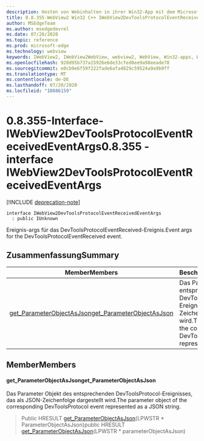 ```yaml
---
description: Hosten von Webinhalten in ihrer Win32-App mit dem Microsoft Edge WebView2-Steuerelement
title: 0.8.355-WebView2 Win32 C++ IWebView2DevToolsProtocolEventReceivedEventArgs
author: MSEdgeTeam
ms.author: msedgedevrel
ms.date: 07/20/2020
ms.topic: reference
ms.prod: microsoft-edge
ms.technology: webview
keywords: IWebView2, IWebView2WebView, webview2, WebView, Win32-apps, Win32, Edge
ms.openlocfilehash: 920d95b737a15926e6de33cfed0ee9a98eeade78
ms.sourcegitcommit: e0cb9e6f59f222fade6afa4829c59524a9a9b9ff
ms.translationtype: MT
ms.contentlocale: de-DE
ms.lasthandoff: 07/20/2020
ms.locfileid: "10886159"
---
```

# <span data-ttu-id="c100e-104">0.8.355-Interface-IWebView2DevToolsProtocolEventReceivedEventArgs</span><span class="sxs-lookup"><span data-stu-id="c100e-104">0.8.355 - interface IWebView2DevToolsProtocolEventReceivedEventArgs</span></span> 

[!INCLUDE [deprecation-note](../../includes/deprecation-note.md)]

```
interface IWebView2DevToolsProtocolEventReceivedEventArgs
  : public IUnknown
```

<span data-ttu-id="c100e-105">Ereignis-args für das DevToolsProtocolEventReceived-Ereignis.</span><span class="sxs-lookup"><span data-stu-id="c100e-105">Event args for the DevToolsProtocolEventReceived event.</span></span>

## <span data-ttu-id="c100e-106">Zusammenfassung</span><span class="sxs-lookup"><span data-stu-id="c100e-106">Summary</span></span>

 <span data-ttu-id="c100e-107">Member</span><span class="sxs-lookup"><span data-stu-id="c100e-107">Members</span></span>                        | <span data-ttu-id="c100e-108">Beschreibungen</span><span class="sxs-lookup"><span data-stu-id="c100e-108">Descriptions</span></span>
--------------------------------|---------------------------------------------
[<span data-ttu-id="c100e-109">get_ParameterObjectAsJson</span><span class="sxs-lookup"><span data-stu-id="c100e-109">get_ParameterObjectAsJson</span></span>](#get_parameterobjectasjson) | <span data-ttu-id="c100e-110">Das Parameter Objekt des entsprechenden DevToolsProtocol-Ereignisses, das als JSON-Zeichenfolge dargestellt wird.</span><span class="sxs-lookup"><span data-stu-id="c100e-110">The parameter object of the corresponding DevToolsProtocol event represented as a JSON string.</span></span>

## <span data-ttu-id="c100e-111">Member</span><span class="sxs-lookup"><span data-stu-id="c100e-111">Members</span></span>

#### <span data-ttu-id="c100e-112">get_ParameterObjectAsJson</span><span class="sxs-lookup"><span data-stu-id="c100e-112">get_ParameterObjectAsJson</span></span> 

<span data-ttu-id="c100e-113">Das Parameter Objekt des entsprechenden DevToolsProtocol-Ereignisses, das als JSON-Zeichenfolge dargestellt wird.</span><span class="sxs-lookup"><span data-stu-id="c100e-113">The parameter object of the corresponding DevToolsProtocol event represented as a JSON string.</span></span>

> <span data-ttu-id="c100e-114">Public HRESULT [get_ParameterObjectAsJson](#get_parameterobjectasjson)(LPWSTR \* ParameterObjectAsJson)</span><span class="sxs-lookup"><span data-stu-id="c100e-114">public HRESULT [get_ParameterObjectAsJson](#get_parameterobjectasjson)(LPWSTR \* parameterObjectAsJson)</span></span>

